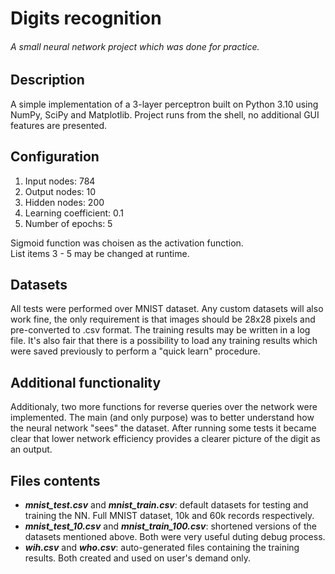 # Digits recognition
###### A small neural network project which was done for practice.

Description
-----------

A simple implementation of a 3-layer perceptron built on Python 3.10 using NumPy, SciPy and Matplotlib. Project runs from the shell, no additional GUI features are presented.

Configuration
-------------
1. Input nodes: 784  
2. Output nodes: 10  
3. Hidden nodes: 200
4. Learning coefficient: 0.1
5. Number of epochs: 5
  
Sigmoid function was choisen as the activation function.  
List items 3 - 5 may be changed at runtime.

Datasets
--------

All tests were performed over MNIST dataset. Any custom datasets will also work fine, the only requirement is that images should be 28x28 pixels and pre-converted to .csv format.
The training results may be written in a log file. It's also fair that there is a possibility to load any training results which were saved previously to perform a "quick learn" procedure.

Additional functionality
------------------------

Additionaly, two more functions for reverse queries over the network were implemented. The main (and only purpose) was to better understand how the neural network "sees" the dataset. After running some tests it became clear that lower network efficiency provides a clearer picture of the digit as an output.

Files contents
--------------
* **_mnist_test.csv_** and **_mnist_train.csv_**: default datasets for testing and training the NN. Full MNIST dataset, 10k and 60k records respectively.
* _**mnist_test_10.csv**_ and **_mnist_train_100.csv_**: shortened versions of the datasets mentioned above. Both were very useful duting debug process.
* **_wih.csv_** and **_who.csv_**: auto-generated files containing the training results. Both created and used on user's demand only. 
